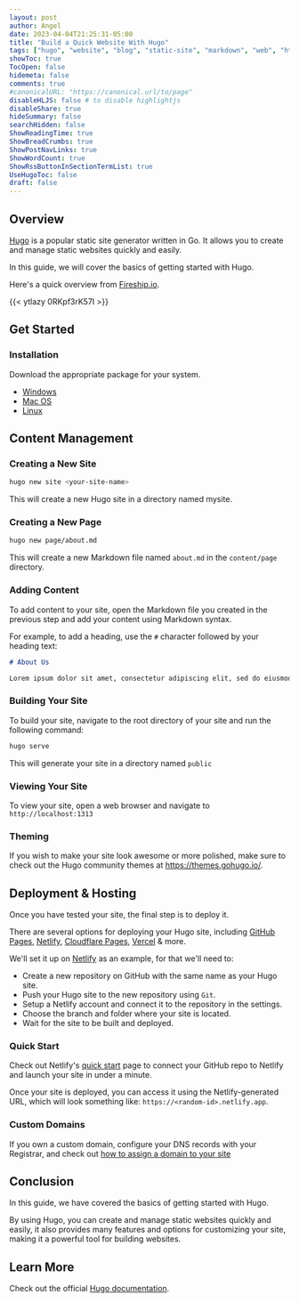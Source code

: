 ```yaml
---
layout: post
author: Angel
date: 2023-04-04T21:25:31-05:00
title: "Build a Quick Website With Hugo"
tags: ["hugo", "website", "blog", "static-site", "markdown", "web", "html", "javascript", "css"]
showToc: true
TocOpen: false
hidemeta: false
comments: true
#canonicalURL: "https://canonical.url/to/page"
disableHLJS: false # to disable highlightjs
disableShare: true
hideSummary: false
searchHidden: false
ShowReadingTime: true
ShowBreadCrumbs: true
ShowPostNavLinks: true
ShowWordCount: true
ShowRssButtonInSectionTermList: true
UseHugoToc: false
draft: false
---
```


## Overview

[Hugo](https://gohugo.io/) is a popular static site generator written in Go. It allows you to create and manage static websites quickly and easily. 

In this guide, we will cover the basics of getting started with Hugo.

Here's a quick overview from [Fireship.io](https://fireship.io/).

{{< ytlazy 0RKpf3rK57I >}}

## Get Started

### Installation

Download the appropriate package for your system.

- [Windows](https://gohugo.io/installation/windows/#prebuilt-binaries)
- [Mac OS](https://gohugo.io/installation/macos/#package-managers)
- [Linux](https://gohugo.io/installation/linux/#repository-packages)

## Content Management

### Creating a New Site

```bash
hugo new site <your-site-name>
```

This will create a new Hugo site in a directory named mysite.

### Creating a New Page

```bash
hugo new page/about.md
```

This will create a new Markdown file named `about.md` in the `content/page` directory.

### Adding Content

To add content to your site, open the Markdown file you created in the previous step and add your content using Markdown syntax.

For example, to add a heading, use the `#` character followed by your heading text:

```md
# About Us

Lorem ipsum dolor sit amet, consectetur adipiscing elit, sed do eiusmod tempor incididunt ut labore et dolore magna aliqua.
```

### Building Your Site

To build your site, navigate to the root directory of your site and run the following command:

```bash
hugo serve
```

This will generate your site in a directory named `public`

### Viewing Your Site

To view your site, open a web browser and navigate to `http://localhost:1313`

### Theming

If you wish to make your site look awesome or more polished, make sure to check out the Hugo community themes at https://themes.gohugo.io/.

## Deployment & Hosting

Once you have tested your site, the final step is to deploy it. 

There are several options for deploying your Hugo site, including [GitHub Pages](https://pages.github.com/), [Netlify](https://www.netlify.com/), [Cloudflare Pages](https://pages.cloudflare.com/), [Vercel](https://vercel.com/) & more.

We'll set it up on [Netlify](https://www.netlify.com/) as an example, for that we'll need to:

- Create a new repository on GitHub with the same name as your Hugo site.
- Push your Hugo site to the new repository using `Git`.
- Setup a Netlify account and connect it to the repository in the settings.
- Choose the branch and folder where your site is located.
- Wait for the site to be built and deployed.

### Quick Start

Check out Netlify's [quick start](https://app.netlify.com/start/deploy?repository=https://github.com/netlify/netlify-feature-tour) page to connect your GitHub repo to Netlify and launch your site in under a minute.

Once your site is deployed, you can access it using the Netlify-generated URL, which will look something like: `https://<random-id>.netlify.app`.

### Custom Domains

If you own a custom domain, configure your DNS records with your Registrar, and check out [how to assign a domain to your site](https://docs.netlify.com/domains-https/custom-domains/#assign-a-domain-to-a-site)

## Conclusion

In this guide, we have covered the basics of getting started with Hugo. 

By using Hugo, you can create and manage static websites quickly and easily, it also provides many features and options for customizing your site, making it a powerful tool for building websites.

## Learn More

Check out the official [Hugo documentation](https://gohugo.io/documentation/).